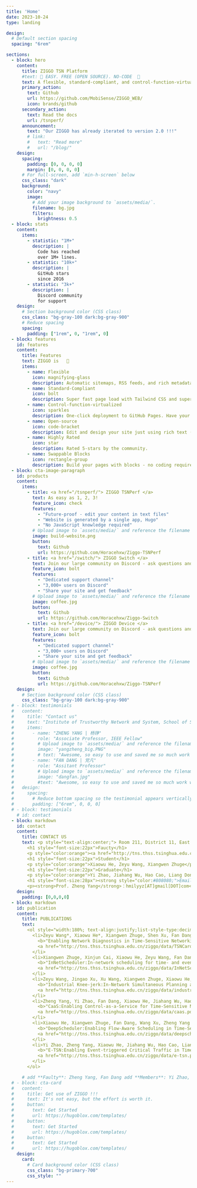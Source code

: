 ```yaml
---
title: 'Home'
date: 2023-10-24
type: landing

design:
  # Default section spacing
  spacing: "6rem"

sections:
  - block: hero
    content:
      title: ZIGGO TSN Platform
      #text: 🧱 EASY. FREE (OPEN SOURCE). NO-CODE  🧱
      text: A flexible, standard-compliant, and control-function-virtualized TSN switch platform ready for industrial control, automotive electronics, and other time-sensitive applications.
      primary_action:
        text: Github
        url: https://github.com/MobiSense/ZIGGO_WEB/
        icon: brands/github
      secondary_action:
        text: Read the docs
        url: /tsnperf/
      announcement:
        text: "Our ZIGGO has already iterated to version 2.0 !!!"
        # link:
        #   text: "Read more"
        #   url: "/blog/"
    design:
      spacing:
        padding: [0, 0, 0, 0]
        margin: [0, 0, 0, 0]
      # For full-screen, add `min-h-screen` below
      css_class: "dark"
      background:
        color: "navy"
        image:
          # Add your image background to `assets/media/`.
          filename: bg.jpg
          filters:
            brightness: 0.5
  - block: stats
    content:
      items:
        - statistic: "1M+"
          description: |
            Code has reached
            over 1M+ lines.
        - statistic: "10k+"
          description: |
            GitHub stars  
            since 2016
        - statistic: "3k+"
          description: |
            Discord community  
            for support
    design:
      # Section background color (CSS class)
      css_class: "bg-gray-100 dark:bg-gray-900"
      # Reduce spacing
      spacing:
        padding: ["1rem", 0, "1rem", 0]
  - block: features
    id: features
    content:
      title: Features
      text: ZIGGO is   🧱
      items:
        - name: Flexible
          icon: magnifying-glass
          description: Automatic sitemaps, RSS feeds, and rich metadata take the pain out of SEO and syndication.
        - name: Standard-Compliant
          icon: bolt
          description: Super fast page load with Tailwind CSS and super fast site building with Hugo.
        - name: Control-function-virtualized
          icon: sparkles
          description: One-click deployment to GitHub Pages. Have your new website live within 5 minutes!
        - name: Open-source
          icon: code-bracket
          description: Edit and design your site just using rich text (Markdown) and configurable YAML parameters.
        - name: Highly Rated
          icon: star
          description: Rated 5-stars by the community.
        - name: Swappable Blocks
          icon: rectangle-group
          description: Build your pages with blocks - no coding required!
  - block: cta-image-paragraph
    id: products
    content:
      items:
        - title: <a href="/tsnperf/"> ZIGGO TSNPerf </a>
          text: As easy as 1, 2, 3!
          feature_icon: check
          features:
            - "Future-proof - edit your content in text files"
            - "Website is generated by a single app, Hugo"
            - "No JavaScript knowledge required"
          # Upload image to `assets/media/` and reference the filename here
          image: build-website.png
          button:
            text: Github
            url: https://github.com/Horacehxw/Ziggo-TSNPerf
        - title: <a href="/switch/"> ZIGGO Switch </a>
          text: Join our large community on Discord - ask questions and get live responses
          feature_icon: bolt
          features:
            - "Dedicated support channel"
            - "3,000+ users on Discord"
            - "Share your site and get feedback"
          # Upload image to `assets/media/` and reference the filename here
          image: coffee.jpg
          button:
            text: Github
            url: https://github.com/Horacehxw/Ziggo-Switch
        - title: <a href="/device/"> ZIGGO Device </a>
          text: Join our large community on Discord - ask questions and get live responses
          feature_icon: bolt
          features:
            - "Dedicated support channel"
            - "3,000+ users on Discord"
            - "Share your site and get feedback"
          # Upload image to `assets/media/` and reference the filename here
          image: coffee.jpg
          button:
            text: Github
            url: https://github.com/Horacehxw/Ziggo-TSNPerf
    design:
      # Section background color (CSS class)
      css_class: "bg-gray-100 dark:bg-gray-900"
  # - block: testimonials
  #   content:
  #     title: "Contact us"
  #     text: "Institute of Trustworthy Network and System, School of Software, Tsinghua University"
  #     items:
  #       - name: "ZHENG YANG | 杨铮"
  #         role: "Associate Professor, IEEE Fellow"
  #         # Upload image to `assets/media/` and reference the filename here
  #         image: "yangzheng_big.PNG"
  #         # text: "Awesome, so easy to use and saved me so much work with the swappable pre-designed sections!"
  #       - name: "FAN DANG | 党凡"
  #         role: "Assitant Professor"
  #         # Upload image to `assets/media/` and reference the filename here
  #         image: "dangfan.jpg"
  #         #text: "Awesome, so easy to use and saved me so much work with the swappable pre-designed sections!"
  #   design:
  #     spacing:
  #       # Reduce bottom spacing so the testimonial appears vertically centered between sections
  #       padding: ["6rem", 0, 0, 0]
  # - block: testimonials
    # id: contact
  - block: markdown
    id: contact
    content:
      title: CONTACT US
      text: <p style="text-align:center;"> Room 211, District 11, East Main Building, Tsinghua University, Haidian District, Beijing, China, 100084</p>
        <h1 style="font-size:22px">Faucty</h1>
        <p style="color:orange"><a href="http://tns.thss.tsinghua.edu.cn/~yangzheng/">Zheng Yang</a>, <a href="https://people.gix.tsinghua.edu.cn/dangfan/">Fan Dang</a></p>
        <h1 style="font-size:22px">Student</h1>
        <p style="color:orange">Xiaowu He, Zeyu Wang, Xiangwen Zhuge</p>
        <h1 style="font-size:22px">Graduate</h1>
        <p style="color:orange">Yi Zhao, Jiahang Wu, Hao Cao, Liang Dong, Xinjun Cai</p>
        <h1 style="font-size:28px"><strong style="color:#808080;">Email </strong></h1>
        <p><strong>Prof. Zheng Yang</strong>：hmilyyz[AT]gmail[DOT]com</p>
    design:
      padding: [0,0,0,0]
  - block: markdown
    id: publication
    content: 
      title: PUBLICATIONS
      text:
        <ol style="width:180%; text-align:justify;list-style-type:decimal;">
          <li>Zeyu Wang*, Xiaowu He*, Xiangwen Zhuge, Shen Xu, Fan Dang, Jingao Xu and Zheng Yang
            <b>"Enabling Network Diagnostics in Time-Sensitive Networking:Protocol, Algorithm, and Hardware"</b>, IEEE <b>IWQoS</b>, 2024.
            <a href="http://tns.thss.tsinghua.edu.cn/ziggo/data/TSNCard.pdf" target="_blank">[PDF]</a>
          </li>
          <li>Xiangwen Zhuge, Xinjun Cai, Xiaowu He, Zeyu Wang, Fan Dang, Wang Xu and Zheng Yang
            <b>"InNetScheduler:In-network scheduling for time- and event-triggered critical traffic in TSN"</b>, IEEE <b>INFOCOM</b>, 2024.
            <a href="http://tns.thss.tsinghua.edu.cn/ziggo/data/InNetScheduler.pdf" target="_blank">[PDF]</a>
          </li>
          <li>Zeyu Wang, Jingao Xu, Xu Wang, Xiangwen Zhuge, Xiaowu He, Zheng Yang
            <b>"Industrial Knee-jerk:In-Network Simultaneous Planning and Control on a TSN Switch"</b>, ACM <b>MobiSys</b>, 2023.
            <a href="http://tns.thss.tsinghua.edu.cn/ziggo/data/industrial-knee-jerk.pdf" target="_blank">[PDF]</a>
          </li>
          <li>Zheng Yang, Yi Zhao, Fan Dang, Xiaowu He, Jiahang Wu, Hao Cao, Zeyu Wang, Yunhao Liu
            <b>"CaaS:Enabling Control-as-a-Service for Time-Sensitive Networking"</b>, IEEE <b>INFOCOM</b>, 2023.
            <a href="http://tns.thss.tsinghua.edu.cn/ziggo/data/caas.pdf" target="_blank">[PDF]</a>
          </li>
          <li>Xiaowu He, Xiangwen Zhuge, Fan Dang, Wang Xu, Zheng Yang
            <b>"DeepScheduler:Enabling Flow-Aware Scheduling in Time-Sensitive Networking"</b>, IEEE <b>INFOCOM</b>, 2023.
            <a href="http://tns.thss.tsinghua.edu.cn/ziggo/data/deepscheduler.pdf" target="_blank">[PDF]</a>
          </li>
          <li>Yi Zhao, Zheng Yang, Xiaowu He, Jiahang Wu, Hao Cao, Liang Dong, Fan Dang, Yunhao Liu
            <b>"E-TSN:Enabling Event-triggered Critical Traffic in Time-Sensitive Networking for Industrial Applications"</b>, IEEE <b>ICDCS</b>, 2022.
            <a href="http://tns.thss.tsinghua.edu.cn/ziggo/data/e-tsn.pdf" target="_blank">[PDF]</a>
          </li>
        </ol>

      # add **Faulty**: Zheng Yang, Fan Dang add **Members**: Yi Zhao, Xiaowu He, Jiahang Wu, Zeyu Wang, Hao Cao, Xiangwen Zhuge 
  # - block: cta-card
  #   content:
  #     title: Get use of ZIGGO !!!
  #     text: It's not easy, but the effort is worth it.
  #     button:
  #       text: Get Started
  #       url: https://hugoblox.com/templates/
  #     button:
  #       text: Get Started
  #       url: https://hugoblox.com/templates/
  #     button:
  #       text: Get Started
  #       url: https://hugoblox.com/templates/
    design:
      card:
        # Card background color (CSS class)
        css_class: "bg-primary-700"
        css_style: ""
---
```

